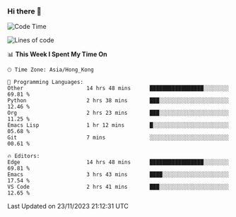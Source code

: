 ### Hi there 👋

<!--
**nicehiro/nicehiro** is a ✨ _special_ ✨ repository because its `README.md` (this file) appears on your GitHub profile.

Here are some ideas to get you started:

- 🔭 I’m currently working on ...
- 🌱 I’m currently learning ...
- 👯 I’m looking to collaborate on ...
- 🤔 I’m looking for help with ...
- 💬 Ask me about ...
- 📫 How to reach me: ...
- 😄 Pronouns: ...
- ⚡ Fun fact: ...
-->

<!--START_SECTION:waka-->
![Code Time](http://img.shields.io/badge/Code%20Time-89%20hrs%2059%20mins-blue)

![Lines of code](https://img.shields.io/badge/From%20Hello%20World%20I%27ve%20Written-2.6%20million%20lines%20of%20code-blue)

📊 **This Week I Spent My Time On** 

```text
🕑︎ Time Zone: Asia/Hong_Kong

💬 Programming Languages: 
Other                    14 hrs 48 mins      █████████████████░░░░░░░░   69.81 % 
Python                   2 hrs 38 mins       ███░░░░░░░░░░░░░░░░░░░░░░   12.46 % 
Org                      2 hrs 23 mins       ███░░░░░░░░░░░░░░░░░░░░░░   11.25 % 
Emacs Lisp               1 hr 12 mins        █░░░░░░░░░░░░░░░░░░░░░░░░   05.68 % 
Git                      7 mins              ░░░░░░░░░░░░░░░░░░░░░░░░░   00.61 % 

🔥 Editors: 
Edge                     14 hrs 48 mins      █████████████████░░░░░░░░   69.81 % 
Emacs                    3 hrs 43 mins       ████░░░░░░░░░░░░░░░░░░░░░   17.54 % 
VS Code                  2 hrs 41 mins       ███░░░░░░░░░░░░░░░░░░░░░░   12.65 % 
```


 Last Updated on 23/11/2023 21:12:31 UTC
<!--END_SECTION:waka-->
